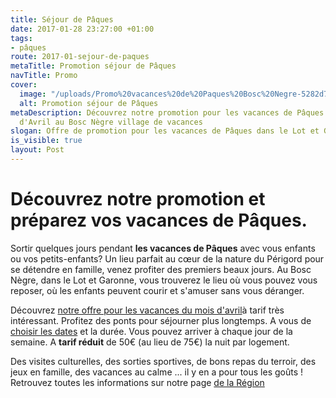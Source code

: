 ```yaml
---
title: Séjour de Pâques
date: 2017-01-28 23:27:00 +01:00
tags:
- pâques
route: 2017-01-sejour-de-paques
metaTitle: Promotion séjour de Pâques
navTitle: Promo
cover:
  image: "/uploads/Promo%20vacances%20de%20Paques%20Bosc%20Negre-5282d7.png"
  alt: Promotion séjour de Pâques
metaDescription: Découvrez notre promotion pour les vacances de Pâques tous le mois
  d'Avril au Bosc Nègre village de vacances
slogan: Offre de promotion pour les vacances de Pâques dans le Lot et Garonne
is_visible: true
layout: Post
---
```


# Découvrez notre promotion et préparez vos vacances de Pâques.

Sortir quelques jours pendant **les vacances de Pâques** avec vous enfants ou vos petits-enfants? 
Un lieu parfait au cœur de la nature du Périgord pour se détendre en famille, venez profiter des premiers beaux jours.
Au Bosc Nègre, dans le Lot et Garonne, vous trouverez le lieu où vous pouvez vous reposer, où les enfants peuvent courir et s'amuser sans vous déranger. 

Découvrez [notre offre pour les vacances du mois d'avril](https://premium.secureholiday.net/fr/14230/specialoffers)à tarif très intéressant. Profitez des ponts pour séjourner plus longtemps. A vous de [choisir les dates](https://premium.secureholiday.net/fr/14230/specialoffers) et la durée. Vous pouvez arriver à chaque jour de la semaine. A **tarif réduit** de 50€ (au lieu de 75€) la nuit par logement. 

Des visites culturelles, des sorties sportives, de bons repas du terroir, des jeux en famille, des vacances au calme ... il y en a pour tous les goûts ! Retrouvez toutes les informations sur notre page [de la Région](/region/) 

